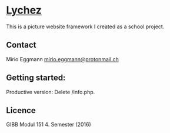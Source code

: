 [Lychez](https://lychez.jmelab.ch)
=======

This is a picture website framework I created as a school project.

## Contact
Mirio Eggmann
mirio.eggmann@protonmail.ch

## Getting started:

Productive version: Delete /info.php.

## Licence


GIBB Modul 151
4. Semester (2016)